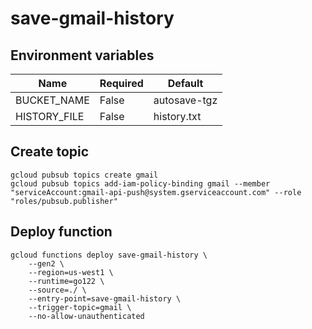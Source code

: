 # save-gmail-history

## Environment variables

| Name         | Required | Default      |
| ------------ | -------- | ------------ |
| BUCKET_NAME  | False    | autosave-tgz |
| HISTORY_FILE | False    | history.txt  |

## Create topic

```
gcloud pubsub topics create gmail
gcloud pubsub topics add-iam-policy-binding gmail --member "serviceAccount:gmail-api-push@system.gserviceaccount.com" --role "roles/pubsub.publisher"
```

## Deploy function

```
gcloud functions deploy save-gmail-history \
    --gen2 \
    --region=us-west1 \
    --runtime=go122 \
    --source=./ \
    --entry-point=save-gmail-history \
    --trigger-topic=gmail \
    --no-allow-unauthenticated
```
